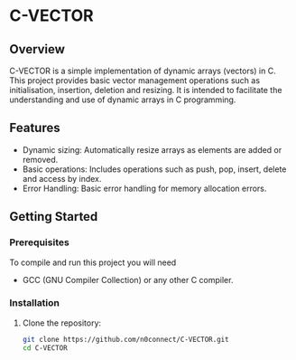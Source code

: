 # C-VECTOR

## Overview

C-VECTOR is a simple implementation of dynamic arrays (vectors) in C. This project provides basic vector management operations such as initialisation, insertion, deletion and resizing. It is intended to facilitate the understanding and use of dynamic arrays in C programming.

## Features

- Dynamic sizing: Automatically resize arrays as elements are added or removed.
- Basic operations: Includes operations such as push, pop, insert, delete and access by index.
- Error Handling: Basic error handling for memory allocation errors.

## Getting Started

### Prerequisites

To compile and run this project you will need
- GCC (GNU Compiler Collection) or any other C compiler.

### Installation

1. Clone the repository:
   ```sh
   git clone https://github.com/n0connect/C-VECTOR.git
   cd C-VECTOR
